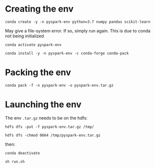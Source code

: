 # Creating the env
`conda create -y -n pyspark-env python=3.7 numpy pandas scikit-learn` 

May give a file-system error. If so, simply run again. This is due to conda not being initialized

`conda activate pyspark-env`

`conda install -y -n pyspark-env -c conda-forge conda-pack`

# Packing the env

`conda pack -f -n pyspark-env -o pyspark-env.tar.gz`


# Launching the env

The env `.tar.gz` needs to be on the hdfs:

`hdfs dfs -put -f pyspark-env.tar.gz /tmp/`

`hdfs dfs -chmod 0664 /tmp/pyspark-env.tar.gz`

then:

`conda deactivate`

`sh run.sh`